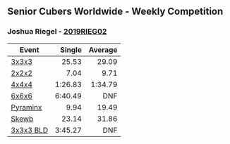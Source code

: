 ## Senior Cubers Worldwide - Weekly Competition
### Joshua Riegel - [2019RIEG02](https://www.worldcubeassociation.org/persons/2019RIEG02)

| Event | Single | Average |
| -- | --: | --: |
| [3x3x3](joshua_riegel/333.md) | 25.53 | 29.09 |
| [2x2x2](joshua_riegel/222.md) | 7.04 | 9.71 |
| [4x4x4](joshua_riegel/444.md) | 1:26.83 | 1:34.79 |
| [6x6x6](joshua_riegel/666.md) | 6:40.49 | DNF |
| [Pyraminx](joshua_riegel/pyram.md) | 9.94 | 19.49 |
| [Skewb](joshua_riegel/skewb.md) | 23.14 | 31.86 |
| [3x3x3 BLD](joshua_riegel/333bf.md) | 3:45.27 | DNF |

<!-- Global site tag (gtag.js) - Google Analytics -->
<script async src="https://www.googletagmanager.com/gtag/js?id=UA-86348435-3"></script>
<script>window.dataLayer = window.dataLayer || []; function gtag() {dataLayer.push(arguments);} gtag('js', new Date()); gtag('config', 'UA-86348435-3');</script>
